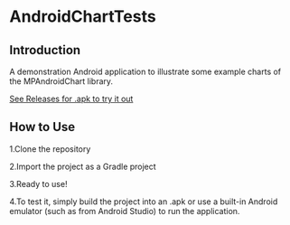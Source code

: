 # AndroidChartTests
## Introduction
A demonstration Android application to illustrate some example charts of the MPAndroidChart library.

[See Releases for .apk to try it out](https://github.com/elatoskinas/AndroidChartTests/releases)

## How to Use
1.Clone the repository

2.Import the project as a Gradle project

3.Ready to use!

4.To test it, simply build the project into an .apk or use a built-in Android emulator (such as from Android Studio) to run the application.
